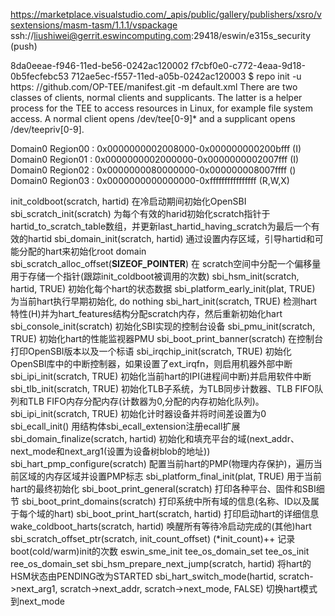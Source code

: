 https://marketplace.visualstudio.com/_apis/public/gallery/publishers/xsro/vsextensions/masm-tasm/1.1.1/vspackage
ssh://liushiwei@gerrit.eswincomputing.com:29418/eswin/e315s_security (push)

8da0eeae-f946-11ed-be56-0242ac120002
f7cbf0e0-c772-4eaa-9d18-0b5fecfebc53
712ae5ec-f557-11ed-a05b-0242ac120003
$ repo init -u https: //github.com/OP-TEE/manifest.git -m default.xml
There are two classes of clients, normal clients and supplicants. The latter is
a helper process for the TEE to access resources in Linux, for example file
system access. A normal client opens /dev/tee[0-9]* and a supplicant opens
/dev/teepriv[0-9].

Domain0 Region00          : 0x0000000002008000-0x000000000200bfff (I)
Domain0 Region01          : 0x0000000002000000-0x0000000002007fff (I)
Domain0 Region02          : 0x0000000080000000-0x000000008007ffff ()
Domain0 Region03          : 0x0000000000000000-0xffffffffffffffff (R,W,X)

init_coldboot(scratch, hartid) 在冷启动期间初始化OpenSBI
	sbi_scratch_init(scratch)	为每个有效的harid初始化scratch指针于hartid_to_scratch_table数组，并更新last_hartid_having_scratch为最后一个有效的hartid
	sbi_domain_init(scratch, hartid)	通过设置内存区域，引导hartid和可能分配的hart来初始化root domain
	sbi_scratch_alloc_offset(__SIZEOF_POINTER__)	在	scratch空间中分配一个偏移量用于存储一个指针(跟踪init_coldboot被调用的次数)
	sbi_hsm_init(scratch, hartid, TRUE) 初始化每个hart的状态数据
	sbi_platform_early_init(plat, TRUE) 为当前hart执行早期初始化, do nothing
	sbi_hart_init(scratch, TRUE) 检测hart特性(H)并为hart_features结构分配scratch内存，然后重新初始化hart
	sbi_console_init(scratch) 初始化SBI实现的控制台设备 
	sbi_pmu_init(scratch, TRUE) 初始化hart的性能监视器PMU
	sbi_boot_print_banner(scratch) 在控制台打印OpenSBI版本以及一个标语
	sbi_irqchip_init(scratch, TRUE) 初始化OpenSBI库中的中断控制器，如果设置了ext_irqfn，则启用机器外部中断
	sbi_ipi_init(scratch, TRUE) 初始化当前hart的IPI(进程间中断)并启用软件中断
	sbi_tlb_init(scratch, TRUE) 初始化TLB子系统，为TLB同步计数器、TLB FIFO队列和TLB FIFO内存分配内存(计数器为0,分配的内存初始化队列)。
	sbi_ipi_init(scratch, TRUE) 初始化计时器设备并将时间差设置为0
	sbi_ecall_init() 用结构体sbi_ecall_extension注册ecall扩展
	sbi_domain_finalize(scratch, hartid) 初始化和填充平台的域(next_addr、next_mode和next_arg1(设置为设备树blob的地址))
	sbi_hart_pmp_configure(scratch) 配置当前hart的PMP(物理内存保护)，遍历当前区域的内存区域并设置PMP标志
	sbi_platform_final_init(plat, TRUE)	用于当前hart的最终初始化
	sbi_boot_print_general(scratch) 打印各种平台、固件和SBI细节
	sbi_boot_print_domains(scratch)	打印系统中所有域的信息(名称、ID以及属于每个域的hart)
	sbi_boot_print_hart(scratch, hartid) 打印启动hart的详细信息
	wake_coldboot_harts(scratch, hartid) 唤醒所有等待冷启动完成的(其他)hart
	sbi_scratch_offset_ptr(scratch, init_count_offset) (*init_count)++ 记录boot(cold/warm)init的次数
	eswin_sme_init
	tee_os_domain_set
	tee_os_init
	ree_os_domain_set
	sbi_hsm_prepare_next_jump(scratch, hartid) 将hart的HSM状态由PENDING改为STARTED
	sbi_hart_switch_mode(hartid, scratch->next_arg1, scratch->next_addr, scratch->next_mode, FALSE) 切换hart模式到next_mode
